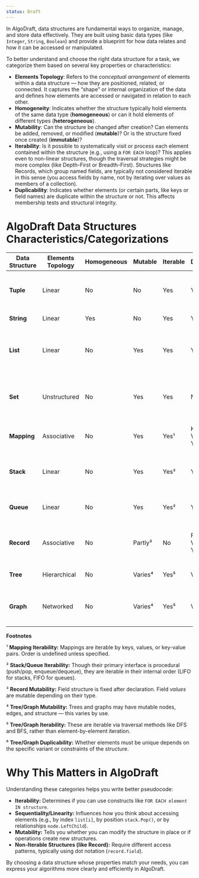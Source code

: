 ```yaml
---
status: Draft
---
```

In AlgoDraft, data structures are fundamental ways to organize, manage, and store data effectively. They are built using basic data types (like `Integer`, `String`, `Boolean`) and provide a blueprint for how data relates and how it can be accessed or manipulated.

To better understand and choose the right data structure for a task, we categorize them based on several key properties or characteristics:

*  **Elements Topology**: Refers to the _conceptual arrangement_ of elements within a data structure — how they are positioned, related, or connected. It captures the “shape” or internal organization of the data and defines how elements are accessed or navigated in relation to each other.
* **Homogeneity**: Indicates whether the structure typically hold elements of the same data type (**homogeneous**) or can it hold elements of different types (**heterogeneous**).
* **Mutability**: Can the structure be changed after creation? Can elements be added, removed, or modified (**mutable**)? Or is the structure fixed once created (**immutable**)?
* **Iterability**: Is it possible to systematically visit or process each element contained within the structure (e.g., using a `FOR EACH` loop)? This applies even to non-linear structures, though the traversal strategies might be more complex (like Depth-First or Breadth-First). Structures like Records, which group named fields, are typically not considered iterable in this sense (you access fields by name, not by iterating over values as members of a collection).
* **Duplicability**: Indicates whether elements (or certain parts, like keys or field names) are duplicate within the structure or not. This affects membership tests and structural integrity.

# **AlgoDraft Data Structures Characteristics/Categorizations**

| Data Structure | Elements Topology | Homogeneous | Mutable | Iterable | Duplicable                | Primary Use Case                                      |
| -------------- | ----------------- | ----------- | ------- | -------- | ------------------------- | ----------------------------------------------------- |
| **Tuple**      | Linear            | No          | No      | Yes      | Yes                       | Grouping a fixed number of related, ordered items.    |
| **String**     | Linear            | Yes         | No      | Yes      | Yes                       | Representing textual data.                            |
| **List**       | Linear            | No          | Yes     | Yes      | Yes                       | Storing sequences where order matters, random access. |
| **Set**        | Unstructured      | No          | Yes     | Yes      | No                        | Storing unique items, checking membership quickly.    |
| **Mapping**    | Associative       | No          | Yes     | Yes¹     | Keys: No  <br>Values: Yes | Associating unique keys with arbitrary values.        |
| **Stack**      | Linear            | No          | Yes     | Yes²     | Yes                       | Processing items in reverse order of arrival.         |
| **Queue**      | Linear            | No          | Yes     | Yes²     | Yes                       | Processing items in order of arrival.                 |
| **Record**     | Associative       | No          | Partly³ | No       | Fields: No  Values: Yes   | Grouping related data under specific names.           |
| **Tree**       | Hierarchical      | No          | Varies⁴ | Yes⁵     | Varies⁶                   | Representing hierarchical relationships.              |
| **Graph**      | Networked         | No          | Varies⁴ | Yes⁵     | Varies⁶                   | Representing complex relationships and networks.      |

**Footnotes**

¹ **Mapping Iterability:** Mappings are iterable by keys, values, or key-value pairs. Order is undefined unless specified.

² **Stack/Queue Iterability:** Though their primary interface is procedural (push/pop, enqueue/dequeue), they are iterable in their internal order (LIFO for stacks, FIFO for queues).

³ **Record Mutability:** Field structure is fixed after declaration. Field _values_ are mutable depending on their type.

⁴ **Tree/Graph Mutability:** Trees and graphs may have mutable nodes, edges, and structure — this varies by use.

⁵ **Tree/Graph Iterability:** These are iterable via traversal methods like DFS and BFS, rather than element-by-element iteration.

⁶ **Tree/Graph Duplicability:** Whether elements must be unique depends on the specific variant or constraints of the structure.

# **Why This Matters in AlgoDraft**

Understanding these categories helps you write better pseudocode:

*   **Iterability:** Determines if you can use constructs like `FOR EACH element IN structure`.
*   **Sequentiality/Linearity:** Influences how you think about accessing elements (e.g., by index `list[i]`, by position `stack.Pop()`, or by relationships `node.LeftChild`).
*   **Mutability:** Tells you whether you can modify the structure in place or if operations create new structures.
*   **Non-Iterable Structures (like Record):** Require different access patterns, typically using dot notation (`record.field`).

By choosing a data structure whose properties match your needs, you can express your algorithms more clearly and efficiently in AlgoDraft.